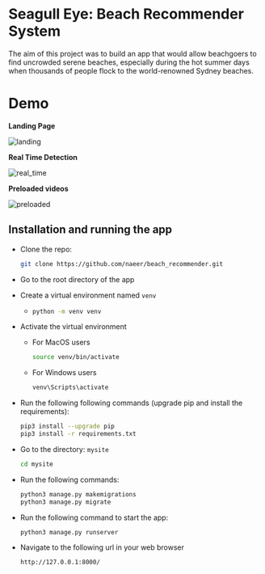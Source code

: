 # Seagull Eye: Beach Recommender System

The aim of this project was to build an app that would allow beachgoers to find uncrowded serene beaches, especially during the hot summer days when thousands of people flock to the world-renowned Sydney beaches.

# Demo 

**Landing Page**

![landing](/data/landing_page.gif)

**Real Time Detection**

![real_time](/data/real_time.gif)

**Preloaded videos**

![preloaded](/data/preloaded_videos.gif)

## Installation and running the app
- Clone the repo:
  ```sh
  git clone https://github.com/naeer/beach_recommender.git
  ```

- Go to the root directory of the app
- Create a virtual environment named `venv`
  -  ```sh
     python -m venv venv
     ```
- Activate the virtual environment
  - For MacOS users
    ```sh
    source venv/bin/activate
    ```
  - For Windows users
    ```sh
    venv\Scripts\activate
    ```
- Run the following following commands (upgrade pip and install the requirements):
  ```sh
  pip3 install --upgrade pip
  pip3 install -r requirements.txt
  ```     
- Go to the directory: `mysite`
  ```sh
  cd mysite
  ```
- Run the following commands:
  ```sh
  python3 manage.py makemigrations
  python3 manage.py migrate
  ```
- Run the following command to start the app:
  ```sh
  python3 manage.py runserver
  ```
- Navigate to the following url in your web browser
  ```sh
  http://127.0.0.1:8000/
  ```
